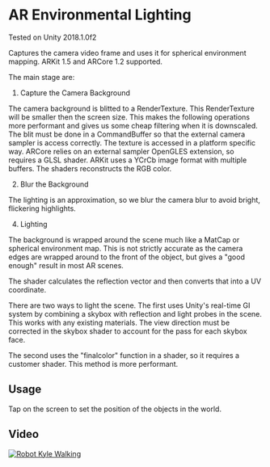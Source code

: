 # AR Environmental Lighting
Tested on Unity 2018.1.0f2

Captures the camera video frame and uses it for spherical environment mapping.
ARKit 1.5 and ARCore 1.2 supported.

The main stage are:
1. Capture the Camera Background

The camera background is blitted to a RenderTexture. This RenderTexture will be smaller then the screen size. This makes the following operations more performant and gives us some cheap filtering when it is downscaled.
The blit must be done in a CommandBuffer so that the external camera sampler is access correctly. The texture is accessed in a platform specific way. 
ARCore relies on an external sampler OpenGLES extension, so requires a GLSL shader.
ARKit uses a YCrCb image format with multiple buffers. The shaders reconstructs the RGB color.

2. Blur the Background

The lighting is an approximation, so we blur the camera blur to avoid bright, flickering highlights.

4. Lighting

The background is wrapped around the scene much like a MatCap or spherical environment map. This is not strictly accurate as the camera edges are wrapped around to the front of the object, but gives a "good enough" result in most AR scenes.

The shader calculates the reflection vector and then converts that into a UV coordinate.

There are two ways to light the scene. The first uses Unity's real-time GI system by combining a skybox with reflection and light probes in the scene. This works with any existing materials. The view direction must be corrected in the skybox shader to account for the pass for each skybox face.

The second uses the "finalcolor" function in a shader, so it requires a customer shader. This method is more performant.


## Usage
Tap on the screen to set the position of the objects in the world.

## Video

[![Robot Kyle Walking](https://img.youtube.com/vi/qcICjAeqFZE/0.jpg)](https://youtu.be/qcICjAeqFZE)
